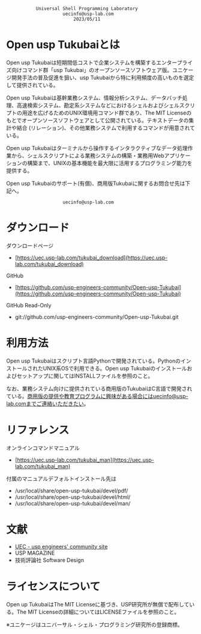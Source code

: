 ﻿               Universal Shell Programming Laboratory
                         uecinfo@usp-lab.com
                             2023/05/11
 
Open usp Tukubaiとは
====================

Open usp Tukubaiは短期間低コストで企業システムを構築するエンタープライズ向けコマンド群「usp Tukubai」のオープンソースソフトウェア版。ユニケージ開発手法の普及促進を狙い、usp Tukubaiから特に利用頻度の高いものを選定して提供されている。

Open usp Tukubaiは基幹業務システム、情報分析システム、データバッチ処理、高速検索システム、勘定系システムなどにおけるシェルおよびシェルスクリプトの用途を広げるためのUNIX環境用コマンド群であり、The MIT Licenseのもとでオープンソースソフトウェアとして公開されている。テキストデータの集計や結合 (リレーション)、その他業務システムで利用するコマンドが用意されている。

Open usp Tukubaiはターミナルから操作するインタラクティブなデータ処理作業から、シェルスクリプトによる業務システムの構築・業務用Webアプリケーションの構築まで、UNIXの基本機能を最大限に活用するプログラミング能力を提供する。

Open usp Tukubaiのサポート(有償)、商用版Tukubaiに関するお問合せ先は下記へ。

                         uecinfo@usp-lab.com

ダウンロード
===========

ダウンロードページ

- [https://uec.usp-lab.com/tukubai_download](https://uec.usp-lab.com/tukubai_download)

GitHub

- [https://github.com/usp-engineers-community/Open-usp-Tukubai](https://github.com/usp-engineers-community/Open-usp-Tukubai)

GitHub Read-Only

- git://github.com/usp-engineers-community/Open-usp-Tukubai.git


利用方法
========

Open usp Tukubaiはスクリプト言語Pythonで開発されている。PythonのインストールされたUNIX系OSで利用できる。Open usp Tukubaiのインストールおよびセットアップに関してはINSTALLファイルを参照のこと。

なお、業務システム向けに提供されている商用版のTukubaiはC言語で開発されている。商用版の提供や教育プログラムに興味がある場合にはuecinfo@usp-lab.comまでご連絡いただきたい。


リファレンス
============

オンラインコマンドマニュアル

- [https://uec.usp-lab.com/tukubai_man](https://uec.usp-lab.com/tukubai_man)

付属のマニュアルデフォルトインストール先は

- /usr/local/share/open-usp-tukubai/devel/pdf/
- /usr/local/share/open-usp-tukubai/devel/html/
- /usr/local/share/open-usp-tukubai/devel/man/


文献
====

- [UEC - usp engineers' community site](https://uec.usp-lab.com/)
- USP MAGAZINE
- 技術評論社 Software Design


ライセンスについて
==================

Open up TukubaiはThe MIT Licenseに基づき、USP研究所が無償で配布している。The MIT Licenseの詳細についてはLICENSEファイルを参照のこと。

※ユニケージはユニバーサル・シェル・プログラミング研究所の登録商標。
